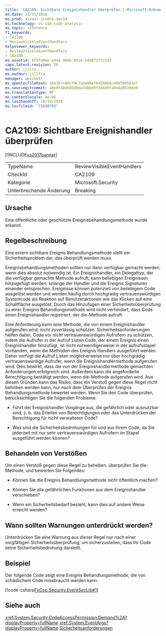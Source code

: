 ```yaml
---
title: 'CA2109: Sichtbare Ereignishandler überprüfen | Microsoft-Dokumentation'
ms.date: 11/15/2016
ms.prod: visual-studio-dev14
ms.technology: vs-ide-code-analysis
ms.topic: reference
f1_keywords:
- CA2109
- ReviewVisibleEventHandlers
helpviewer_keywords:
- ReviewVisibleEventHandlers
- CA2109
ms.assetid: 8f8fa0ee-e94e-400e-b516-24d8727725d7
caps.latest.revision: 20
author: jillre
ms.author: jillfra
manager: wpickett
ms.openlocfilehash: 38a1b7c00c79c7a2e89ef64598b8c409709561ef
ms.sourcegitcommit: a8e8f4bd5d508da34bbe9f2d4d9fa94da0539de0
ms.translationtype: MT
ms.contentlocale: de-DE
ms.lasthandoff: 10/19/2019
ms.locfileid: "72658705"
---
```

# <a name="ca2109-review-visible-event-handlers"></a>CA2109: Sichtbare Ereignishandler überprüfen
[!INCLUDE[vs2017banner](../includes/vs2017banner.md)]

|||
|-|-|
|TypeName|ReviewVisibleEventHandlers|
|CheckId|CA2109|
|Kategorie|Microsoft.Security|
|Unterbrechende Änderung|Breaking|

## <a name="cause"></a>Ursache
 Eine öffentliche oder geschützte Ereignisbehandlungsmethode wurde erkannt.

## <a name="rule-description"></a>Regelbeschreibung
 Eine extern sichtbare Ereignis Behandlungsmethode stellt ein Sicherheitsproblem dar, das überprüft werden muss.

 Ereignisbehandlungsmethoden sollten nur dann verfügbar gemacht werden, wenn dies absolut notwendig ist. Ein Ereignishandler, ein Delegattyp, der die verfügbar gemachte Methode aufruft, kann beliebigen Ereignissen hinzugefügt werden, solange der Handler und die Ereignis Signaturen einander entsprechen. Ereignisse können potenziell von beliebigem Code ausgelöst werden und werden häufig durch hochgradig vertrauenswürdigen Systemcode als Reaktion auf Benutzeraktionen wie das Klicken auf eine Schaltfläche ausgelöst. Durch das Hinzufügen einer Sicherheitsüberprüfung zu einer Ereignis Behandlungsmethode wird nicht verhindert, dass Code einen Ereignishandler registriert, der die-Methode aufruft.

 Eine Anforderung kann eine Methode, die von einem Ereignishandler aufgerufen wird, nicht zuverlässig schützen. Sicherheitsanforderungen helfen dabei, Code vor nicht vertrauenswürdigen Aufrufern zu schützen, indem die Aufrufer in der Aufruf Listen Code, der einem Ereignis einen Ereignishandler hinzufügt, ist nicht notwendigerweise in der aufrufsstapel vorhanden, wenn die Methoden des Ereignis Handlers ausgeführt werden. Daher verfügt die Aufruf Listen möglicherweise nur über hochgradig vertrauenswürdige Aufrufer, wenn die Ereignishandlermethode aufgerufen wird. Dies bewirkt, dass die von der Ereignishandlermethode gemachten Anforderungen erfolgreich sind. Außerdem kann die angeforderte Berechtigung bestätigt werden, wenn die-Methode aufgerufen wird. Aus diesen Gründen kann das Risiko, dass ein Verstoß gegen diese Regel nicht behoben werden kann, nur nach dem Überprüfen der Ereignis Behandlungsmethode bewertet werden. Wenn Sie den Code überprüfen, berücksichtigen Sie die folgenden Probleme:

- Führt der Ereignishandler Vorgänge aus, die gefährlich oder ausnutzbar sind, z. b. das Erteilen von Berechtigungen oder das Unterdrücken der Berechtigung für nicht verwalteten Code?

- Was sind die Sicherheitsbedrohungen für und aus Ihrem Code, da Sie jederzeit mit nur sehr vertrauenswürdigen Aufrufern im Stapel ausgeführt werden können?

## <a name="how-to-fix-violations"></a>Behandeln von Verstößen
 Um einen Verstoß gegen diese Regel zu beheben, überprüfen Sie die-Methode, und bewerten Sie Folgendes:

- Können Sie die Ereignis Behandlungsmethode nicht öffentlich machen?

- Können Sie alle gefährlichen Funktionen aus dem Ereignishandler verschieben?

- Wenn ein Sicherheitsbedarf besteht, kann dies auf andere Weise erreicht werden?

## <a name="when-to-suppress-warnings"></a>Wann sollten Warnungen unterdrückt werden?
 Unterdrücken Sie eine Warnung aus dieser Regel nur nach einer sorgfältigen Sicherheitsüberprüfung, um sicherzustellen, dass Ihr Code keine Sicherheitsbedrohung darstellt.

## <a name="example"></a>Beispiel
 Der folgende Code zeigt eine Ereignis Behandlungsmethode, die von schädlichem Code missbraucht werden kann.

 [!code-csharp[FxCop.Security.EventSecLib#1](../snippets/csharp/VS_Snippets_CodeAnalysis/FxCop.Security.EventSecLib/cs/FxCop.Security.EventSecLib.cs#1)]

## <a name="see-also"></a>Siehe auch
 <xref:System.Security.CodeAccessPermission.Demand%2A?displayProperty=fullName> <xref:System.EventArgs?displayProperty=fullName>
 [Sicherheitsanforderungen](https://msdn.microsoft.com/324c14f8-54ff-494d-9fd1-bfd20962c8ba)
